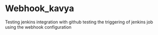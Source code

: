 # Webhook_kavya
Testing jenkins integration with github
testing the triggering of jenkins job using the webhook configuration
